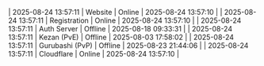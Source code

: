 | 2025-08-24 13:57:11 | Website | Online | 2025-08-24 13:57:10 |
| 2025-08-24 13:57:11 | Registration | Online | 2025-08-24 13:57:10 |
| 2025-08-24 13:57:11 | Auth Server | Offline | 2025-08-18 09:33:31 |
| 2025-08-24 13:57:11 | Kezan (PvE) | Offline | 2025-08-03 17:58:02 |
| 2025-08-24 13:57:11 | Gurubashi (PvP) | Offline | 2025-08-23 21:44:06 |
| 2025-08-24 13:57:11 | Cloudflare | Online | 2025-08-24 13:57:10 |
